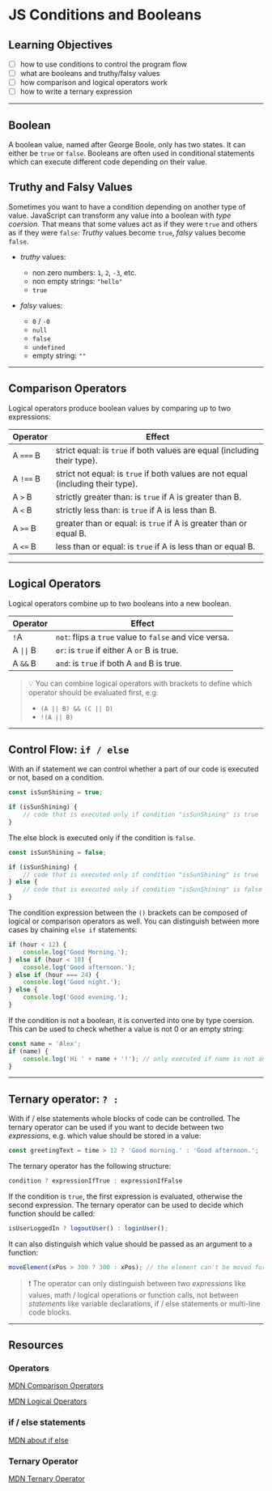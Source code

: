 # JS Conditions and Booleans

## Learning Objectives

- [ ] how to use conditions to control the program flow
- [ ] what are booleans and truthy/falsy values 
- [ ] how comparison and logical operators work
- [ ] how to write a ternary expression

---

## Boolean

A boolean value, named after George Boole, only has two states. It can either be `true` or `false`. 
Booleans are often used in conditional statements which can execute different code depending on their value.

## Truthy and Falsy Values

Sometimes you want to have a condition depending on another type of value.
JavaScript can transform any value into a boolean with _type coersion_.
That means that some values act as if they were `true` and others as if they were `false`: 
_Truthy_ values become `true`, _falsy_ values become `false`.

- _truthy_ values:
  - non zero numbers: `1`, `2`, `-3`, etc.
  - non empty strings: `"hello"`
  - `true`

- _falsy_ values:
  - `0` / `-0`
  - `null`
  - `false`
  - `undefined`
  - empty string: `""`

---

## Comparison Operators

Logical operators produce boolean values by comparing up to two expressions:

| Operator  | Effect                                                                            |
| --------- | --------------------------------------------------------------------------------- |
| A `===` B | strict equal: is `true` if both values are equal (including their type).          |
| A `!==` B | strict not equal: is `true` if both values are not equal  (including their type). |
| A `>` B   | strictly greater than: is `true` if A is greater than B.                          |
| A `<` B   | strictly less than: is `true` if A is less than B.                                |
| A `>=` B  | greater than or equal: is `true` if A is greater than or equal B.                 |
| A `<=` B  | less than or equal: is `true` if A is less than or equal B.                       |

---

## Logical Operators

Logical operators combine up to two booleans into a new boolean.

| Operator                      | Effect                                                 |
| ----------------------------- | ------------------------------------------------------ |
| `!`A                          | `not`: flips a `true` value to `false` and vice versa. |
| A <code>&#124;&#124;</code> B | `or`: is `true` if either A `or` B is true.            |
| A `&&` B                      | `and`: is `true` if both A `and` B is true.            |

> 💡 You can combine logical operators with brackets to define which operator should be evaluated
> first, e.g:
>
> - `(A || B) && (C || D)`
> - `!(A || B)`

---

## Control Flow: `if / else`

With an if statement we can control whether a part of our code is executed or not, based on a
condition.

```js
const isSunShining = true;

if (isSunShining) {
	// code that is executed only if condition "isSunShining" is true
}
```

The else block is executed only if the condition is `false`.

```js
const isSunShining = false;

if (isSunShining) {
	// code that is executed only if condition "isSunShining" is true
} else {
	// code that is executed only if condition "isSunShining" is false
}
```

The condition expression between the `()` brackets can be composed of logical or comparison
operators as well. You can distinguish between more cases by chaining `else if` statements:

```js
if (hour < 12) {
	console.log('Good Morning.');
} else if (hour < 18) {
	console.log('Good afternoon.');
} else if (hour === 24) {
	console.log('Good night.');
} else {
	console.log('Good evening.');
}
```

If the condition is not a boolean, it is converted into one by type coersion. This can be used to
check whether a value is not 0 or an empty string:

```js
const name = 'Alex';
if (name) {
	console.log('Hi ' + name + '!'); // only executed if name is not an empty string
}
```

---

## Ternary operator: `? :`

With if / else statements whole blocks of code can be controlled. The ternary operator can be used
if you want to decide between two _expressions_, e.g. which value should be stored in a value:

```js
const greetingText = time > 12 ? 'Good morning.' : 'Good afternoon.';
```

The ternary operator has the following structure:

```js
condition ? expressionIfTrue : expressionIfFalse
```

If the condition is `true`, the first expression is evaluated, otherwise the second expression. The
ternary operator can be used to decide which function should be called:

```js
isUserLoggedIn ? logoutUser() : loginUser();
```

It can also distinguish which value should be passed as an argument to a function:

```js
moveElement(xPos > 300 ? 300 : xPos); // the element can't be moved further than 300.
```

> ❗️ The operator can only distinguish between two _expressions_ like values, math / logical
> operations or function calls, not between _statements_ like variable declarations, if / else
> statements or multi-line code blocks.

---

## Resources

### Operators

[MDN Comparison Operators](https://developer.mozilla.org/en-US/docs/Web/JavaScript/Guide/Expressions_and_Operators#comparison_operators)

[MDN Logical Operators](https://developer.mozilla.org/en-US/docs/Web/JavaScript/Guide/Expressions_and_Operators#logical_operators)

### if / else statements

[MDN about if else](https://developer.mozilla.org/en-US/docs/Web/JavaScript/Reference/Statements/if...else)

### Ternary Operator

[MDN Ternary Operator](https://developer.mozilla.org/en-US/docs/Web/JavaScript/Reference/Operators/Conditional_Operator)
